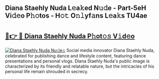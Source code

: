 ## Diana Staehly Nuda L𝚎a𝚔ed N𝚞𝚍e - Part-5eH Vi𝚍𝚎o P𝚑𝚘tos - H𝚘𝚝 O𝚗𝚕yf𝚊ns L𝚎a𝚔s TU4ae

# <h2><a href="http://kf1sens.oniu.top/?m=Diana+Staehly+Nuda">🔗👉 🔴 Diana Staehly Nuda P𝚑ot𝚘𝚜 V𝚒d𝚎o</a></h2>

[![Diana Staehly Nuda Nu𝚍e𝚜](https://i.imgur.com/0qMVB7G.gif)](http://kf1sens.oniu.top/?m=Diana+Staehly+Nuda)
Social media innovator Diana Staehly Nuda, celebrated for publishing dance and lifestyle content, featuring dance presentations and personal vlogs. Diana Staehly Nuda's public image is characterized by its friendly and relatable nature, but the intricacies of his personal life remain shrouded in secrecy.  
